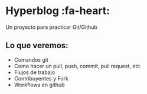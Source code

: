 # Hyperblog :fa-heart:
Un proyecto para practicar Git/Github

## Lo que veremos:
- Comandos git
- Como hacer un pull, push, commit, pull request, etc.
- Flujos de trabajo
- Contribuyentes y Fork
- Workflows en github


